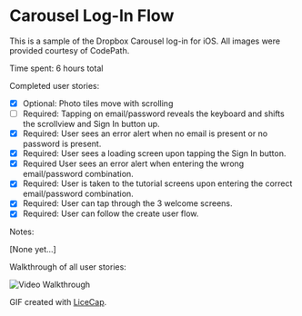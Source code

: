# Carousel Log-In Flow

This is a sample of the Dropbox Carousel log-in for iOS. All images were provided courtesy of CodePath. 

Time spent: 6 hours total

Completed user stories:

 * [x] Optional: Photo tiles move with scrolling
 * [ ] Required: Tapping on email/password reveals the keyboard and shifts the scrollview and Sign In button up.
 * [x] Required: User sees an error alert when no email is present or no password is present.
 * [x] Required: User sees a loading screen upon tapping the Sign In button.
 * [x] Required User sees an error alert when entering the wrong email/password combination.
 * [x] Required: User is taken to the tutorial screens upon entering the correct email/password combination.
 * [x] Required: User can tap through the 3 welcome screens.
 * [x] Required: User can follow the create user flow.

Notes:

[None yet...]

Walkthrough of all user stories:

![Video Walkthrough](none)

GIF created with [LiceCap](http://www.cockos.com/licecap/).
